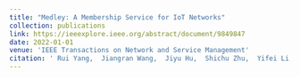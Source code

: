 ```yaml
---
title: "Medley: A Membership Service for IoT Networks"
collection: publications
link: https://ieeexplore.ieee.org/abstract/document/9849847
date: 2022-01-01
venue: 'IEEE Transactions on Network and Service Management'
citation: ' Rui Yang,  Jiangran Wang,  Jiyu Hu,  Shichu Zhu,  Yifei Li,  Indranil Gupta, &quot;Medley: A Membership Service for IoT Networks.&quot; IEEE Transactions on Network and Service Management, 2022.'
---
```

<!-- Use [Google Scholar](https://scholar.google.com/scholar?q=Medley:+A+Membership+Service+for+IoT+Networks){:target="_blank"} for full citation -->